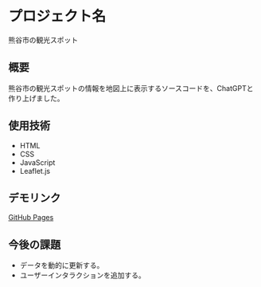 # プロジェクト名
熊谷市の観光スポット
## 概要
熊谷市の観光スポットの情報を地図上に表示するソースコードを、ChatGPTと作り上げました。

## 使用技術
- HTML
- CSS
- JavaScript
- Leaflet.js

## デモリンク
[GitHub Pages](https://otkzh.github.io/241218-demo/)

## 今後の課題
- データを動的に更新する。
- ユーザーインタラクションを追加する。
